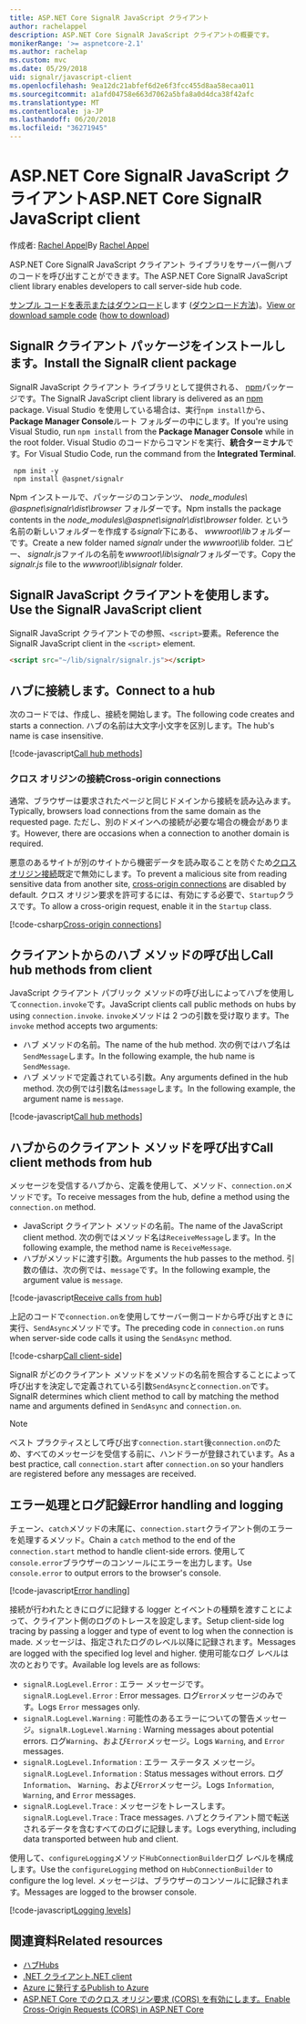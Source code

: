 ```yaml
---
title: ASP.NET Core SignalR JavaScript クライアント
author: rachelappel
description: ASP.NET Core SignalR JavaScript クライアントの概要です。
monikerRange: '>= aspnetcore-2.1'
ms.author: rachelap
ms.custom: mvc
ms.date: 05/29/2018
uid: signalr/javascript-client
ms.openlocfilehash: 9ea12dc21abfef6d2e6f3fcc455d8aa58ecaa011
ms.sourcegitcommit: a1afd04758e663d7062a5bfa8a0d4dca38f42afc
ms.translationtype: MT
ms.contentlocale: ja-JP
ms.lasthandoff: 06/20/2018
ms.locfileid: "36271945"
---
```

# <a name="aspnet-core-signalr-javascript-client"></a><span data-ttu-id="19257-103">ASP.NET Core SignalR JavaScript クライアント</span><span class="sxs-lookup"><span data-stu-id="19257-103">ASP.NET Core SignalR JavaScript client</span></span>

<span data-ttu-id="19257-104">作成者: [Rachel Appel](http://twitter.com/rachelappel)</span><span class="sxs-lookup"><span data-stu-id="19257-104">By [Rachel Appel](http://twitter.com/rachelappel)</span></span>

<span data-ttu-id="19257-105">ASP.NET Core SignalR JavaScript クライアント ライブラリをサーバー側ハブのコードを呼び出すことができます。</span><span class="sxs-lookup"><span data-stu-id="19257-105">The ASP.NET Core SignalR JavaScript client library enables developers to call server-side hub code.</span></span>

<span data-ttu-id="19257-106">[サンプル コードを表示またはダウンロード](https://github.com/aspnet/Docs/tree/live/aspnetcore/signalr/javascript-client/sample)します ([ダウンロード方法](xref:tutorials/index#how-to-download-a-sample))。</span><span class="sxs-lookup"><span data-stu-id="19257-106">[View or download sample code](https://github.com/aspnet/Docs/tree/live/aspnetcore/signalr/javascript-client/sample) ([how to download](xref:tutorials/index#how-to-download-a-sample))</span></span>

## <a name="install-the-signalr-client-package"></a><span data-ttu-id="19257-107">SignalR クライアント パッケージをインストールします。</span><span class="sxs-lookup"><span data-stu-id="19257-107">Install the SignalR client package</span></span>

<span data-ttu-id="19257-108">SignalR JavaScript クライアント ライブラリとして提供される、 [npm](https://www.npmjs.com/)パッケージです。</span><span class="sxs-lookup"><span data-stu-id="19257-108">The SignalR JavaScript client library is delivered as an [npm](https://www.npmjs.com/) package.</span></span> <span data-ttu-id="19257-109">Visual Studio を使用している場合は、実行`npm install`から、 **Package Manager Console**ルート フォルダーの中にします。</span><span class="sxs-lookup"><span data-stu-id="19257-109">If you're using Visual Studio, run `npm install` from the **Package Manager Console** while in the root folder.</span></span> <span data-ttu-id="19257-110">Visual Studio のコードからコマンドを実行、**統合ターミナル**です。</span><span class="sxs-lookup"><span data-stu-id="19257-110">For Visual Studio Code, run the command from the **Integrated Terminal**.</span></span>

  ```console
   npm init -y
   npm install @aspnet/signalr
  ```

<span data-ttu-id="19257-111">Npm インストールで、パッケージのコンテンツ、 *node_modules\\ @aspnet\signalr\dist\browser* フォルダーです。</span><span class="sxs-lookup"><span data-stu-id="19257-111">Npm installs the package contents in the *node_modules\\@aspnet\signalr\dist\browser* folder.</span></span> <span data-ttu-id="19257-112">という名前の新しいフォルダーを作成する*signalr*下にある、 *wwwroot\\lib*フォルダーです。</span><span class="sxs-lookup"><span data-stu-id="19257-112">Create a new folder named *signalr* under the *wwwroot\\lib* folder.</span></span> <span data-ttu-id="19257-113">コピー、 *signalr.js*ファイルの名前を*wwwroot\lib\signalr*フォルダーです。</span><span class="sxs-lookup"><span data-stu-id="19257-113">Copy the *signalr.js* file to the *wwwroot\lib\signalr* folder.</span></span>

## <a name="use-the-signalr-javascript-client"></a><span data-ttu-id="19257-114">SignalR JavaScript クライアントを使用します。</span><span class="sxs-lookup"><span data-stu-id="19257-114">Use the SignalR JavaScript client</span></span>

<span data-ttu-id="19257-115">SignalR JavaScript クライアントでの参照、`<script>`要素。</span><span class="sxs-lookup"><span data-stu-id="19257-115">Reference the SignalR JavaScript client in the `<script>` element.</span></span>

```html
<script src="~/lib/signalr/signalr.js"></script>
```

## <a name="connect-to-a-hub"></a><span data-ttu-id="19257-116">ハブに接続します。</span><span class="sxs-lookup"><span data-stu-id="19257-116">Connect to a hub</span></span>

<span data-ttu-id="19257-117">次のコードでは、作成し、接続を開始します。</span><span class="sxs-lookup"><span data-stu-id="19257-117">The following code creates and starts a connection.</span></span> <span data-ttu-id="19257-118">ハブの名前は大文字小文字を区別します。</span><span class="sxs-lookup"><span data-stu-id="19257-118">The hub's name is case insensitive.</span></span>

[!code-javascript[Call hub methods](javascript-client/sample/wwwroot/js/chat.js?range=9-12,28)]

### <a name="cross-origin-connections"></a><span data-ttu-id="19257-119">クロス オリジンの接続</span><span class="sxs-lookup"><span data-stu-id="19257-119">Cross-origin connections</span></span>

<span data-ttu-id="19257-120">通常、ブラウザーは要求されたページと同じドメインから接続を読み込みます。</span><span class="sxs-lookup"><span data-stu-id="19257-120">Typically, browsers load connections from the same domain as the requested page.</span></span> <span data-ttu-id="19257-121">ただし、別のドメインへの接続が必要な場合の機会があります。</span><span class="sxs-lookup"><span data-stu-id="19257-121">However, there are occasions when a connection to another domain is required.</span></span>

<span data-ttu-id="19257-122">悪意のあるサイトが別のサイトから機密データを読み取ることを防ぐため[クロス オリジン接続](xref:security/cors)既定で無効にします。</span><span class="sxs-lookup"><span data-stu-id="19257-122">To prevent a malicious site from reading sensitive data from another site, [cross-origin connections](xref:security/cors) are disabled by default.</span></span> <span data-ttu-id="19257-123">クロス オリジン要求を許可するには、有効にする必要で、`Startup`クラスです。</span><span class="sxs-lookup"><span data-stu-id="19257-123">To allow a cross-origin request, enable it in the `Startup` class.</span></span>

[!code-csharp[Cross-origin connections](javascript-client/sample/Startup.cs?highlight=29-35,56)]

## <a name="call-hub-methods-from-client"></a><span data-ttu-id="19257-124">クライアントからのハブ メソッドの呼び出し</span><span class="sxs-lookup"><span data-stu-id="19257-124">Call hub methods from client</span></span>

<span data-ttu-id="19257-125">JavaScript クライアント パブリック メソッドの呼び出しによってハブを使用して`connection.invoke`です。</span><span class="sxs-lookup"><span data-stu-id="19257-125">JavaScript clients call public methods on hubs by using `connection.invoke`.</span></span> <span data-ttu-id="19257-126">`invoke`メソッドは 2 つの引数を受け取ります。</span><span class="sxs-lookup"><span data-stu-id="19257-126">The `invoke` method accepts two arguments:</span></span>

* <span data-ttu-id="19257-127">ハブ メソッドの名前。</span><span class="sxs-lookup"><span data-stu-id="19257-127">The name of the hub method.</span></span> <span data-ttu-id="19257-128">次の例ではハブ名は`SendMessage`します。</span><span class="sxs-lookup"><span data-stu-id="19257-128">In the following example, the hub name is `SendMessage`.</span></span>
* <span data-ttu-id="19257-129">ハブ メソッドで定義されている引数。</span><span class="sxs-lookup"><span data-stu-id="19257-129">Any arguments defined in the hub method.</span></span> <span data-ttu-id="19257-130">次の例では引数名は`message`します。</span><span class="sxs-lookup"><span data-stu-id="19257-130">In the following example, the argument name is `message`.</span></span>

[!code-javascript[Call hub methods](javascript-client/sample/wwwroot/js/chat.js?range=24)]

## <a name="call-client-methods-from-hub"></a><span data-ttu-id="19257-131">ハブからのクライアント メソッドを呼び出す</span><span class="sxs-lookup"><span data-stu-id="19257-131">Call client methods from hub</span></span>

<span data-ttu-id="19257-132">メッセージを受信するハブから、定義を使用して、メソッド、`connection.on`メソッドです。</span><span class="sxs-lookup"><span data-stu-id="19257-132">To receive messages from the hub, define a method using the `connection.on` method.</span></span>

* <span data-ttu-id="19257-133">JavaScript クライアント メソッドの名前。</span><span class="sxs-lookup"><span data-stu-id="19257-133">The name of the JavaScript client method.</span></span> <span data-ttu-id="19257-134">次の例ではメソッド名は`ReceiveMessage`します。</span><span class="sxs-lookup"><span data-stu-id="19257-134">In the following example, the method name is `ReceiveMessage`.</span></span>
* <span data-ttu-id="19257-135">ハブがメソッドに渡す引数。</span><span class="sxs-lookup"><span data-stu-id="19257-135">Arguments the hub passes to the method.</span></span> <span data-ttu-id="19257-136">引数の値は、次の例では、`message`です。</span><span class="sxs-lookup"><span data-stu-id="19257-136">In the following example, the argument value is `message`.</span></span>

[!code-javascript[Receive calls from hub](javascript-client/sample/wwwroot/js/chat.js?range=14-19)]

<span data-ttu-id="19257-137">上記のコードで`connection.on`を使用してサーバー側コードから呼び出すときに実行、`SendAsync`メソッドです。</span><span class="sxs-lookup"><span data-stu-id="19257-137">The preceding code in `connection.on` runs when server-side code calls it using the `SendAsync` method.</span></span>

[!code-csharp[Call client-side](javascript-client/sample/hubs/chathub.cs?range=8-11)]

<span data-ttu-id="19257-138">SignalR がどのクライアント メソッドをメソッドの名前を照合することによって呼び出すを決定しで定義されている引数`SendAsync`と`connection.on`です。</span><span class="sxs-lookup"><span data-stu-id="19257-138">SignalR determines which client method to call by matching the method name and arguments defined in `SendAsync` and `connection.on`.</span></span>

> [!NOTE]
> <span data-ttu-id="19257-139">ベスト プラクティスとして呼び出す`connection.start`後`connection.on`のため、すべてのメッセージを受信する前に、ハンドラーが登録されています。</span><span class="sxs-lookup"><span data-stu-id="19257-139">As a best practice, call `connection.start` after `connection.on` so your handlers are registered before any messages are received.</span></span>

## <a name="error-handling-and-logging"></a><span data-ttu-id="19257-140">エラー処理とログ記録</span><span class="sxs-lookup"><span data-stu-id="19257-140">Error handling and logging</span></span>

<span data-ttu-id="19257-141">チェーン、`catch`メソッドの末尾に、`connection.start`クライアント側のエラーを処理するメソッド。</span><span class="sxs-lookup"><span data-stu-id="19257-141">Chain a `catch` method to the end of the `connection.start` method to handle client-side errors.</span></span> <span data-ttu-id="19257-142">使用して`console.error`ブラウザーのコンソールにエラーを出力します。</span><span class="sxs-lookup"><span data-stu-id="19257-142">Use `console.error` to output errors to the browser's console.</span></span>

[!code-javascript[Error handling](javascript-client/sample/wwwroot/js/chat.js?range=28)]

<span data-ttu-id="19257-143">接続が行われたときにログに記録する logger とイベントの種類を渡すことによって、クライアント側のログのトレースを設定します。</span><span class="sxs-lookup"><span data-stu-id="19257-143">Setup client-side log tracing by passing a logger and type of event to log when the connection is made.</span></span> <span data-ttu-id="19257-144">メッセージは、指定されたログのレベル以降に記録されます。</span><span class="sxs-lookup"><span data-stu-id="19257-144">Messages are logged with the specified log level and higher.</span></span> <span data-ttu-id="19257-145">使用可能なログ レベルは次のとおりです。</span><span class="sxs-lookup"><span data-stu-id="19257-145">Available log levels are as follows:</span></span>

* <span data-ttu-id="19257-146">`signalR.LogLevel.Error` : エラー メッセージです。</span><span class="sxs-lookup"><span data-stu-id="19257-146">`signalR.LogLevel.Error` : Error messages.</span></span> <span data-ttu-id="19257-147">ログ`Error`メッセージのみです。</span><span class="sxs-lookup"><span data-stu-id="19257-147">Logs `Error` messages only.</span></span>
* <span data-ttu-id="19257-148">`signalR.LogLevel.Warning` : 可能性のあるエラーについての警告メッセージ。</span><span class="sxs-lookup"><span data-stu-id="19257-148">`signalR.LogLevel.Warning` : Warning messages about potential errors.</span></span> <span data-ttu-id="19257-149">ログ`Warning`、および`Error`メッセージ。</span><span class="sxs-lookup"><span data-stu-id="19257-149">Logs `Warning`, and `Error` messages.</span></span>
* <span data-ttu-id="19257-150">`signalR.LogLevel.Information` : エラー ステータス メッセージ。</span><span class="sxs-lookup"><span data-stu-id="19257-150">`signalR.LogLevel.Information` : Status messages without errors.</span></span> <span data-ttu-id="19257-151">ログ`Information`、 `Warning`、および`Error`メッセージ。</span><span class="sxs-lookup"><span data-stu-id="19257-151">Logs `Information`, `Warning`, and `Error` messages.</span></span>
* <span data-ttu-id="19257-152">`signalR.LogLevel.Trace` : メッセージをトレースします。</span><span class="sxs-lookup"><span data-stu-id="19257-152">`signalR.LogLevel.Trace` : Trace messages.</span></span> <span data-ttu-id="19257-153">ハブとクライアント間で転送されるデータを含むすべてのログに記録します。</span><span class="sxs-lookup"><span data-stu-id="19257-153">Logs everything, including data transported between hub and client.</span></span>

<span data-ttu-id="19257-154">使用して、`configureLogging`メソッド`HubConnectionBuilder`ログ レベルを構成します。</span><span class="sxs-lookup"><span data-stu-id="19257-154">Use the `configureLogging` method on `HubConnectionBuilder` to configure the log level.</span></span> <span data-ttu-id="19257-155">メッセージは、ブラウザーのコンソールに記録されます。</span><span class="sxs-lookup"><span data-stu-id="19257-155">Messages are logged to the browser console.</span></span>

[!code-javascript[Logging levels](javascript-client/sample/wwwroot/js/chat.js?range=9-12)]

## <a name="related-resources"></a><span data-ttu-id="19257-156">関連資料</span><span class="sxs-lookup"><span data-stu-id="19257-156">Related resources</span></span>

* [<span data-ttu-id="19257-157">ハブ</span><span class="sxs-lookup"><span data-stu-id="19257-157">Hubs</span></span>](xref:signalr/hubs)
* [<span data-ttu-id="19257-158">.NET クライアント</span><span class="sxs-lookup"><span data-stu-id="19257-158">.NET client</span></span>](xref:signalr/dotnet-client)
* [<span data-ttu-id="19257-159">Azure に発行する</span><span class="sxs-lookup"><span data-stu-id="19257-159">Publish to Azure</span></span>](xref:signalr/publish-to-azure-web-app)
* [<span data-ttu-id="19257-160">ASP.NET Core でのクロス オリジン要求 (CORS) を有効にします。</span><span class="sxs-lookup"><span data-stu-id="19257-160">Enable Cross-Origin Requests (CORS) in ASP.NET Core</span></span>](xref:security/cors)